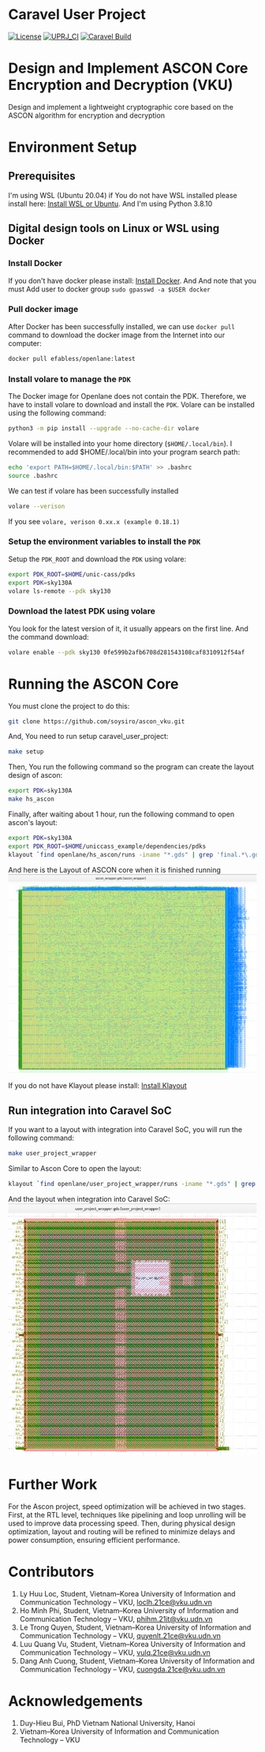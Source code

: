 # Caravel User Project 

[![License](https://img.shields.io/badge/License-Apache%202.0-blue.svg)](https://opensource.org/licenses/Apache-2.0) [![UPRJ_CI](https://github.com/efabless/caravel_project_example/actions/workflows/user_project_ci.yml/badge.svg)](https://github.com/efabless/caravel_project_example/actions/workflows/user_project_ci.yml) [![Caravel Build](https://github.com/efabless/caravel_project_example/actions/workflows/caravel_build.yml/badge.svg)](https://github.com/efabless/caravel_project_example/actions/workflows/caravel_build.yml)

# Design and Implement ASCON Core Encryption and Decryption (VKU)
Design and implement a lightweight cryptographic core based on the ASCON algorithm for encryption and decryption

# Environment Setup
## Prerequisites
I'm using WSL (Ubuntu 20.04) if You do not have WSL installed please install here: [Install WSL or Ubuntu](https://documentation.ubuntu.com/wsl/en/latest/guides/install-ubuntu-wsl2/). 
 And I'm using Python 3.8.10
## Digital design tools on Linux or WSL using Docker
### Install Docker
If you don't have docker please install: [Install Docker](https://docs.docker.com/engine/install/ubuntu/). And And note that you must Add user to docker group `sudo gpasswd -a $USER docker`
### Pull docker image
After Docker has been successfully installed, we can use `docker pull` command to download the docker image from the Internet into our computer:
```sh
docker pull efabless/openlane:latest
```
### Install volare to manage the `PDK`
The Docker image for Openlane does not contain the PDK. Therefore, we have to install volare to download and install the `PDK`. Volare can be installed using the following command:
```sh
python3 -m pip install --upgrade --no-cache-dir volare
```
Volare will be installed into your home directory (`$HOME/.local/bin`). I recommended to add $HOME/.local/bin into your program search path:
```sh
echo 'export PATH=$HOME/.local/bin:$PATH' >> .bashrc
source .bashrc
```
We can test if volare has been successfully installed
```sh
volare --verison
```
If you see `volare, verison 0.xx.x (example 0.18.1)`
### Setup the environment variables to install the `PDK`
Setup the `PDK_ROOT` and download the `PDK` using volare:
```sh
export PDK_ROOT=$HOME/unic-cass/pdks
export PDK=sky130A
volare ls-remote --pdk sky130
```
### Download the latest PDK using volare
You look for the latest version of it, it usually appears on the first line. And the command download:
```sh
volare enable --pdk sky130 0fe599b2afb6708d281543108caf8310912f54af
```
# Running the ASCON Core
You must clone the project to do this:
```sh
git clone https://github.com/soysiro/ascon_vku.git
```
And, You need to run setup caravel_user_project:
```sh
make setup
```
Then, You run the following command so the program can create the layout design of ascon:
```sh
export PDK=sky130A
make hs_ascon
```
Finally, after waiting about 1 hour, run the following command to open ascon's layout:
```sh
export PDK=sky130A
export PDK_ROOT=$HOME/uniccass_example/dependencies/pdks
klayout `find openlane/hs_ascon/runs -iname "*.gds" | grep 'final.*\.gds' | head -n 1`
```
And here is the Layout of ASCON core when it is finished running  
![Ascon_core](image/ascon_core.png)

If you do not have Klayout please install: [Install Klayout](https://gist.github.com/flaport/ad2bf1cab692bdd12484d64065ca0b5c)

## Run integration into Caravel SoC
If you want to a layout with integration into Caravel SoC, you will run the following command: 
```sh
make user_project_wrapper
```
Similar to Ascon Core to open the layout:
```sh
klayout `find openlane/user_project_wrapper/runs -iname "*.gds" | grep 'final.*\.gds' | head -n 1`
```
And the layout when integration into Caravel SoC:  
![Wrapper](image/wrapper.png)


# Further Work
For the Ascon project, speed optimization will be achieved in two stages. First, at the RTL level, techniques like pipelining and loop unrolling will be used to improve data processing speed. Then, during physical design optimization, layout and routing will be refined to minimize delays and power consumption, ensuring efficient performance.
# Contributors
1) Ly Huu Loc, Student,  Vietnam–Korea University of Information and Communication Technology – VKU, loclh.21ce@vku.udn.vn
2) Ho Minh Phi, Student, Vietnam–Korea University of Information and Communication Technology – VKU, phihm.21it@vku.udn.vn
3) Le Trong Quyen, Student, Vietnam–Korea University of Information and Communication Technology – VKU, quyenlt.21ce@vku.udn.vn
4) Luu Quang Vu, Student, Vietnam–Korea University of Information and Communication Technology – VKU, vulq.21ce@vku.udn.vn
5) Dang Anh Cuong, Student, Vietnam–Korea University of Information and Communication Technology – VKU, cuongda.21ce@vku.udn.vn
# Acknowledgements
1) Duy-Hieu Bui, PhD Vietnam National University, Hanoi
2) Vietnam–Korea University of Information and Communication Technology – VKU


